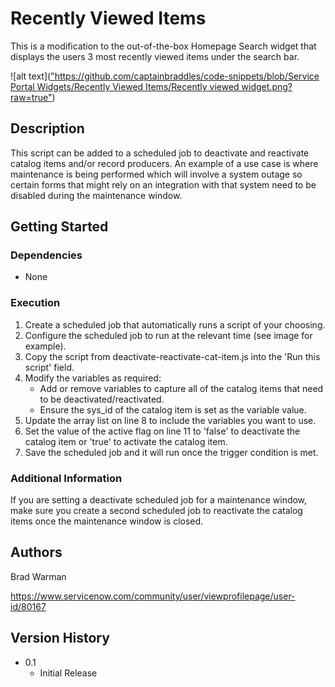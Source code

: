 
# Recently Viewed Items

This is a modification to the out-of-the-box Homepage Search widget that displays the users 3 most recently viewed items under the search bar.

![alt text](["https://github.com/captainbraddles/code-snippets/blob/Service Portal Widgets/Recently Viewed Items/Recently viewed widget.png?raw=true"](https://github.com/captainbraddles/code-snippets/blob/554df81b4d4ca9e73efd1e4368842b1d87acb425/Service%20Portal%20Widgets/Recently%20Viewed%20Items/Recently%20viewed%20widget.png))

## Description

This script can be added to a scheduled job to deactivate and reactivate catalog items and/or record producers. An example of a use case is where maintenance is being performed which will involve a system outage so certain forms that might rely on an integration with that system need to be disabled during the maintenance window.

## Getting Started

### Dependencies

* None

### Execution

1. Create a scheduled job that automatically runs a script of your choosing.
2. Configure the scheduled job to run at the relevant time (see image for example).
3. Copy the script from deactivate-reactivate-cat-item.js into the 'Run this script' field.
4. Modify the variables as required:
    * Add or remove variables to capture all of the catalog items that need to be deactivated/reactivated.
    * Ensure the sys_id of the catalog item is set as the variable value.
5. Update the array list on line 8 to include the variables you want to use.
6. Set the value of the active flag on line 11 to 'false' to deactivate the catalog item or 'true' to activate the catalog item.
7. Save the scheduled job and it will run once the trigger condition is met.

### Additional Information
If you are setting a deactivate scheduled job for a maintenance window, make sure you create a second scheduled job to reactivate the catalog items once the maintenance window is closed.

## Authors

Brad Warman

https://www.servicenow.com/community/user/viewprofilepage/user-id/80167

## Version History

* 0.1
    * Initial Release
